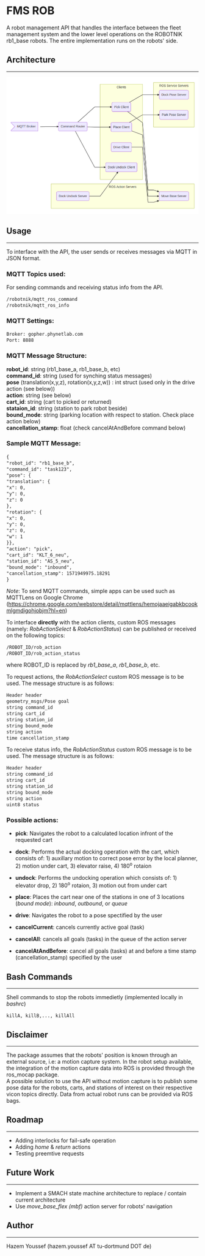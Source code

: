 # **FMS ROB**
A robot management API that handles the interface between the fleet management system and the lower level operations on the ROBOTNIK rb1_base robots. The entire implementation runs on the robots' side.

## **Architecture**
---

![alt text](img/architecture.png "API Architecture")

## **Usage**
---
To interface with the API, the user sends or receives messages via MQTT in JSON format.

### **MQTT Topics used:**
For sending commands and receiving status info from the API.
```
/robotnik/mqtt_ros_command  
/robotnik/mqtt_ros_info
```

### **MQTT Settings:**
```
Broker: gopher.phynetlab.com  
Port: 8888
```

### **MQTT Message Structure:**

**robot_id**: string (rb1_base_a, rb1_base_b, etc)  
**command_id**: string (used for synching status messages)  
**pose** (translation(x,y,z), rotation(x,y,z,w)) : int struct (used only in the drive action (see below))  
**action**: string (see below)  
**cart_id**: string (cart to picked or returned)  
**stataion_id**: string (station to park robot beside)  
**bound_mode**: string (parking location with respect to station. Check place action below)  
**cancellation_stamp**: float (check cancelAtAndBefore command below)  


### **Sample MQTT Message:**
```
{
"robot_id": "rb1_base_b",
"command_id": "task123",
"pose": {
"translation": {
"x": 0,
"y": 0,
"z": 0
},
"rotation": {
"x": 0,
"y": 0,
"z": 0,
"w": 1
}},
"action": "pick",
"cart_id": "KLT_6_neu",
"station_id": "AS_5_neu",
"bound_mode": "inbound",
"cancellation_stamp": 1571949975.18291
}
```
*Note*: To send MQTT commands, simple apps can be used such as MQTTLens on Google Chrome (https://chrome.google.com/webstore/detail/mqttlens/hemojaaeigabkbcookmlgmdigohjobjm?hl=en)

To interface **directly** with the action clients, custom ROS messages (namely: *RobActionSelect* & *RobActionStatus*) can be published or received on the following topics:
```
/ROBOT_ID/rob_action
/ROBOT_ID/rob_action_status
```
where ROBOT_ID is replaced by *rb1_base_a*, *rb1_base_b*, etc.  
 

To request actions, the *RobActionSelect* custom ROS message is to be used. The message structure is as follows:
```
Header header  
geometry_msgs/Pose goal  
string command_id  
string cart_id  
string station_id  
string bound_mode  
string action  
time cancellation_stamp  
```
To receive status info, the *RobActionStatus* custom ROS message is to be used. The message structure is as follows:
```
Header header  
string command_id  
string cart_id  
string station_id  
string bound_mode  
string action  
uint8 status  
```


### **Possible actions:**

* **pick**: Navigates the robot to a calculated location infront of the requested cart
* **dock**: Performs the actual docking operation with the cart, which consists of: 1) auxillary motion to correct pose error by the local planner, 2) motion under cart, 3) elevator raise, 4) 180<sup>o</sup> rotaion
  
* **undock**: Performs the undocking operation which consists of: 1) elevator drop, 2) 180<sup>o</sup> rotaion, 3) motion out from under cart
* **place**: Places the cart near one of the stations in one of 3 locations (*bound mode*): *inbound*, *outbound*, or *queue*
* **drive**: Navigates the robot to a pose spectified by the user
* **cancelCurrent**: cancels currently active goal (task)
* **cancelAll**: cancels all goals (tasks) in the queue of the action server
* **cancelAtAndBefore**: cancel all goals (tasks) at and before a time stamp (cancellation_stamp) specified by the user

## **Bash Commands**
---
Shell commands to stop the robots immedietly (implemented locally in *bashrc*)
```
killA, killB,..., killAll
```

## **Disclaimer**
---
The package assumes that the robots' position is known through an external source, i.e: a motion capture system. In the robot setup available, the integration of the motion capture data into ROS is provided through the ros_mocap package.  
A possible solution to use the API without motion capture is to publish some pose data for the robots, carts, and stations of interest on their respective vicon topics directly. Data from actual robot runs can be provided via ROS bags.

## **Roadmap**
---
* Adding interlocks for fail-safe operation
* Adding *home* & *return* actions
* Testing preemtive requests

## **Future Work**
---
* Implement a SMACH state machine architecture to replace / contain current architecture
* Use *move_base_flex (mbf)* action server for robots' navigation

## **Author**
---
Hazem Youssef (hazem.youssef AT tu-dortmund DOT de)

